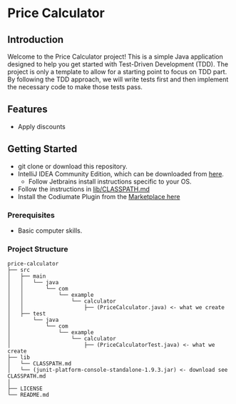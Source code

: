 # Price Calculator

## Introduction

Welcome to the Price Calculator project! This is a simple Java application designed to help you get started with Test-Driven Development (TDD). 
The project is only a template to allow for a starting point to focus on TDD part. 
By following the TDD approach, we will write tests first and then implement the necessary code to make those tests pass.

## Features

- Apply discounts

## Getting Started
- git clone or download this repository.   
- IntelliJ IDEA Community Edition, which can be downloaded from [here](https://www.jetbrains.com/idea/download/).
  - Follow Jetbrains install instructions specific to your OS. 
- Follow the instructions in [lib/CLASSPATH.md](lib/CLASSPATH.md)
- Install the Codiumate Plugin from the [Marketplace here](https://plugins.jetbrains.com/plugin/21206-codiumate--code-test-and-review-with-confidence--by-codiumai)  
### Prerequisites

- Basic computer skills. 

### Project Structure
```
price-calculator
├── src
│   ├── main
│   │   └── java
│   │       └── com
│   │           └── example
│   │               └── calculator
│   │                   ├── (PriceCalculator.java) <- what we create
│   ├── test
│       └── java
│           └── com
│               └── example
│                   └── calculator
│                       ├── (PriceCalculatorTest.java) <- what we create
├── lib
│   └── CLASSPATH.md
│   └── (junit-platform-console-standalone-1.9.3.jar) <- download see CLASSPATH.md
│      
├── LICENSE
└── README.md
```


